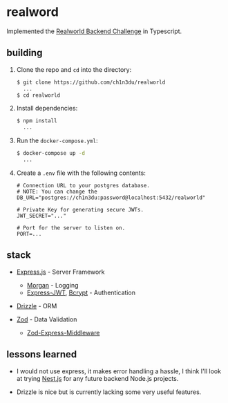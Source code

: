 # realword

Implemented the [Realworld Backend Challenge](https://realworld.how) in Typescript.

## building

1. Clone the repo and `cd` into the directory:

    ```sh
    $ git clone https://github.com/ch1n3du/realworld
      ...
    $ cd realworld
    ```

2. Install dependencies:

    ```sh
    $ npm install
      ...
    ```

3. Run the `docker-compose.yml`:

    ```sh
    $ docker-compose up -d
      ...
    ```

4. Create a `.env` file with the following contents:

    ```env
    # Connection URL to your postgres database.
    # NOTE: You can change the 
    DB_URL="postgres://ch1n3du:password@localhost:5432/realworld"

    # Private Key for generating secure JWTs.
    JWT_SECRET="..."

    # Port for the server to listen on.
    PORT=...
    ```

## stack

- [Express.js]() - Server Framework
  - [Morgan]() - Logging
  - [Express-JWT](), [Bcrypt]() - Authentication

- [Drizzle]() - ORM

- [Zod]() - Data Validation
  - [Zod-Express-Middleware]()

## lessons learned

- I would not use express, it makes error handling a hassle, I think I'll look at trying [Nest.js]() for any future backend Node.js projects.

- Drizzle is nice but is currently lacking some very useful features.
